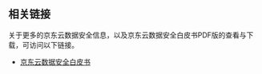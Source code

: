 ## 相关链接

关于更多的京东云数据安全信息，以及京东云数据安全白皮书PDF版的查看与下载，可访问以下链接。

- [京东云数据安全白皮书](https://www.jdcloud.com/cn/jdcloud-whitepaper/all?wp=7#wp_list)
